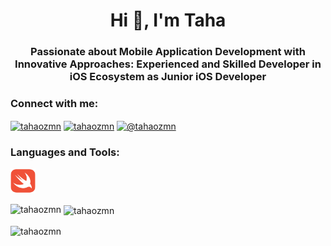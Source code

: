 <h1 align="center">Hi 👋, I'm Taha</h1>
<h3 align="center">Passionate about Mobile Application Development with Innovative Approaches: Experienced and Skilled Developer in iOS Ecosystem as Junior iOS Developer</h3>

<h3 align="left">Connect with me:</h3>
<p align="left">
<a href="https://linkedin.com/in/tahaozmn" target="blank"><img align="center" src="https://raw.githubusercontent.com/rahuldkjain/github-profile-readme-generator/master/src/images/icons/Social/linked-in-alt.svg" alt="tahaozmn" height="30" width="40" /></a>
<a href="https://instagram.com/tahaozmn" target="blank"><img align="center" src="https://raw.githubusercontent.com/rahuldkjain/github-profile-readme-generator/master/src/images/icons/Social/instagram.svg" alt="tahaozmn" height="30" width="40" /></a>
<a href="https://medium.com/@tahaozmn" target="blank"><img align="center" src="https://raw.githubusercontent.com/rahuldkjain/github-profile-readme-generator/master/src/images/icons/Social/medium.svg" alt="@tahaozmn" height="30" width="40" /></a>
</p>

<h3 align="left">Languages and Tools:</h3>
<p align="left"> <a href="https://developer.apple.com/swift/" target="_blank" rel="noreferrer"> <img src="https://raw.githubusercontent.com/devicons/devicon/master/icons/swift/swift-original.svg" alt="swift" width="40" height="40"/> </a> </p>

<p><img align="left" src="https://github-readme-stats.vercel.app/api/top-langs?username=tahaozmn&show_icons=true&locale=en&layout=compact" alt="tahaozmn" /></p>

<p>&nbsp;<img align="center" src="https://github-readme-stats.vercel.app/api?username=tahaozmn&show_icons=true&locale=en" alt="tahaozmn" /></p>

<p><img align="center" src="https://github-readme-streak-stats.herokuapp.com/?user=tahaozmn&" alt="tahaozmn" /></p>
